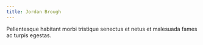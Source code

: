```yaml
---
title: Jordan Brough
---
```


Pellentesque habitant morbi tristique senectus et netus et malesuada fames ac turpis egestas.
